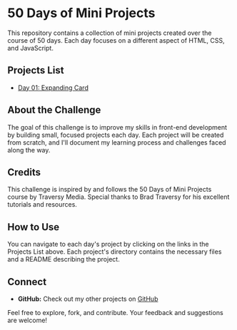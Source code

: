 # 50 Days of Mini Projects

This repository contains a collection of mini projects created over the course of 50 days. Each day focuses on a different aspect of HTML, CSS, and JavaScript.

## Projects List

- [Day 01: Expanding Card](./day-01)

## About the Challenge

The goal of this challenge is to improve my skills in front-end development by building small, focused projects each day. Each project will be created from scratch, and I'll document my learning process and challenges faced along the way.

## Credits

This challenge is inspired by and follows the 50 Days of Mini Projects course by Traversy Media. Special thanks to Brad Traversy for his excellent tutorials and resources.

## How to Use

You can navigate to each day's project by clicking on the links in the Projects List above. Each project's directory contains the necessary files and a README describing the project.

## Connect

- **GitHub:** Check out my other projects on [GitHub](https://github.com/amirat9)

Feel free to explore, fork, and contribute. Your feedback and suggestions are welcome!

